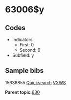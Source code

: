 # 63006$y

## Codes

-   Indicators
    -   First: 0
    -   Second: 6
-   Subfield: y

## Sample bibs

15638855 [Quicksearch](https://search.library.yale.edu/catalog/15638855) [VXWS](http://prodorbis.library.yale.edu:7014/vxws/GetHoldingsService?bibId=15638855)

**Parent topic:**[630](../../tags/630/630.md)

